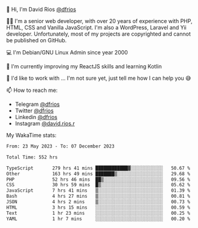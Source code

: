👋 Hi, I'm David Rios [@dfrios](https://github.com/dfrios)

👨‍💻 I'm a senior web developer, with over 20 years of experience with PHP, HTML, CSS and Vanilla JavaScript. I'm also a WordPress, Laravel and Yii developer. Unfortunately, most of my projects are copyrighted and cannot be published on GitHub.

💻 I'm Debian/GNU Linux Admin since year 2000

🌱 I'm currently improving my ReactJS skills and learning Kotlin

💞️ I'd like to work with ... I'm not sure yet, just tell me how I can help you 😅


📫 How to reach me:
* Telegram [@dfrios](https://t.me/dfrios)
* Twitter [@dfrios](https://twitter.com/dfrios)
* Linkedin [@dfrios](https://linkedin.com/in/dfrios)
* Instagram [@david.rios.r](https://instagram.com/david.rios.r)



My WakaTime stats:
<!--START_SECTION:waka-->

```txt
From: 23 May 2023 - To: 07 December 2023

Total Time: 552 hrs

TypeScript       279 hrs 41 mins ████████████▓░░░░░░░░░░░░   50.67 %
Other            163 hrs 49 mins ███████▒░░░░░░░░░░░░░░░░░   29.68 %
PHP              52 hrs 46 mins  ██▒░░░░░░░░░░░░░░░░░░░░░░   09.56 %
CSS              30 hrs 59 mins  █▒░░░░░░░░░░░░░░░░░░░░░░░   05.62 %
JavaScript       7 hrs 41 mins   ▒░░░░░░░░░░░░░░░░░░░░░░░░   01.39 %
Bash             4 hrs 27 mins   ▒░░░░░░░░░░░░░░░░░░░░░░░░   00.81 %
JSON             4 hrs 2 mins    ▒░░░░░░░░░░░░░░░░░░░░░░░░   00.73 %
HTML             3 hrs 15 mins   ░░░░░░░░░░░░░░░░░░░░░░░░░   00.59 %
Text             1 hr 23 mins    ░░░░░░░░░░░░░░░░░░░░░░░░░   00.25 %
YAML             1 hr 7 mins     ░░░░░░░░░░░░░░░░░░░░░░░░░   00.20 %
```

<!--END_SECTION:waka-->
